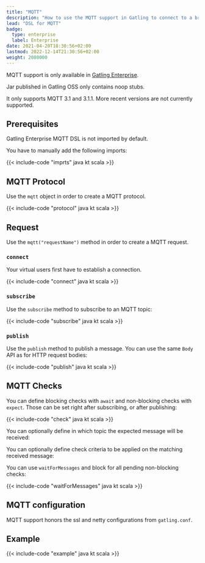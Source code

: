 ```yaml
---
title: "MQTT"
description: "How to use the MQTT support in Gatling to connect to a broker and perform checks against inbound messages."
lead: "DSL for MQTT"
badge:
  type: enterprise
  label: Enterprise
date: 2021-04-20T18:30:56+02:00
lastmod: 2022-12-14T21:30:56+02:00
weight: 2080000
---
```


MQTT support is only available in [Gatling Enterprise](https://gatling.io/enterprise/).

Jar published in Gatling OSS only contains noop stubs.

It only supports MQTT 3.1 and 3.1.1. More recent versions are not currently supported.

## Prerequisites

Gatling Enterprise MQTT DSL is not imported by default.

You have to manually add the following imports:

{{< include-code "imprts" java kt scala >}}

## MQTT Protocol

Use the `mqtt` object in order to create a MQTT protocol.

{{< include-code "protocol" java kt scala >}}

## Request

Use the `mqtt("requestName")` method in order to create a MQTT request.

### `connect`

Your virtual users first have to establish a connection.

{{< include-code "connect" java kt scala >}}

### `subscribe`

Use the `subscribe` method to subscribe to an MQTT topic:

{{< include-code "subscribe" java kt scala >}}

### `publish`

Use the `publish` method to publish a message. You can use the same `Body` API as for HTTP request bodies:

{{< include-code "publish" java kt scala >}}

## MQTT Checks

You can define blocking checks with `await` and non-blocking checks with `expect`.
Those can be set right after subscribing, or after publishing:

{{< include-code "check" java kt scala >}}

You can optionally define in which topic the expected message will be received:

You can optionally define check criteria to be applied on the matching received message:

You can use `waitForMessages` and block for all pending non-blocking checks:

{{< include-code "waitForMessages" java kt scala >}}

## MQTT configuration

MQTT support honors the ssl and netty configurations from `gatling.conf`.

## Example

{{< include-code "example" java kt scala >}}
